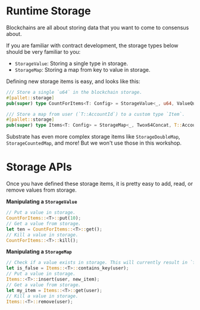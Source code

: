 # Runtime Storage

Blockchains are all about storing data that you want to come to consensus about.

If you are familiar with contract development, the storage types below should be very familiar to you:

* `StorageValue`: Storing a single type in storage.
* `StorageMap`: Storing a map from key to value in storage.

Defining new storage items is easy, and looks like this:

```rust
/// Store a single `u64` in the blockchain storage.
#[pallet::storage]
pub(super) type CountForItems<T: Config> = StorageValue<_, u64, ValueQuery>;

/// Store a map from user (`T::AccountId`) to a custom type `Item`.
#[pallet::storage]
pub(super) type Items<T: Config> = StorageMap<_, Twox64Concat, T::AccountId, Item>;
```

Substrate has even more complex storage items like `StorageDoubleMap`, `StorageCountedMap`, and more!
But we won't use those in this workshop.

<!-- slide:break -->

# Storage APIs

Once you have defined these storage items, it is pretty easy to add, read, or remove values from storage.

**Manipulating a `StorageValue`**

```rust
// Put a value in storage.
CountForItems::<T>::put(10);
// Get a value from storage.
let ten = CountForItems::<T>::get();
// Kill a value in storage.
CountForItems::<T>::kill();
```

**Manipulating a `StorageMap`**

```rust
// Check if a value exists in storage. This will currently result in `false`.
let is_false = Items::<T>::contains_key(user);
// Put a value in storage.
Items::<T>::insert(user, new_item);
// Get a value from storage.
let my_item = Items::<T>::get(user);
// Kill a value in storage.
Items::<T>::remove(user);
```
